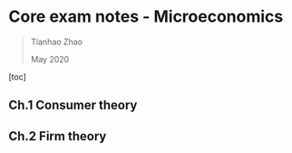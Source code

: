 # Core exam notes - Microeconomics

> Tianhao Zhao
>
> May 2020

[toc]

## Ch.1 Consumer theory









## Ch.2 Firm theory











